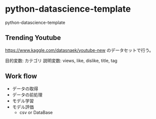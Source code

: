 # python-datascience-template
python-datascience-template


## Trending Youtube
https://www.kaggle.com/datasnaek/youtube-new のデータセットで行う。

目的変数: カテゴリ
説明変数: views, like, dislike, title, tag


## Work flow
- データの取得
- データの前処理
- モデル学習
- モデル評価
  - csv or DataBase

